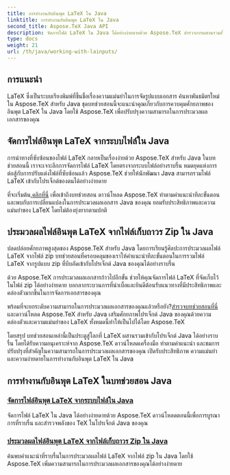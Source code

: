 ```yaml
---
title: การทำงานกับอินพุต LaTeX ใน Java
linktitle: การทำงานกับอินพุต LaTeX ใน Java
second_title: Aspose.TeX Java API
description: จัดการไฟล์ LaTeX ใน Java ได้อย่างง่ายดายด้วย Aspose.TeX สำรวจการผสานรวมที่ราบรื่น ดาวน์โหลดทันที และควบคุมพลังของ TeX ในโปรเจ็กต์ Java ของคุณเพื่อการประมวลผลเอกสารที่ได้รับการปรับปรุง
type: docs
weight: 21
url: /th/java/working-with-lainputs/
---
```

## การแนะนำ

LaTeX ซึ่งเป็นระบบเรียงพิมพ์ที่ขึ้นชื่อเรื่องความแม่นยำในการจัดรูปแบบเอกสาร ค้นหาพันธมิตรใหม่ใน Aspose.TeX สำหรับ Java ชุดบทช่วยสอนนี้จะแนะนำคุณเกี่ยวกับการควบคุมศักยภาพของอินพุต LaTeX ใน Java โดยใช้ Aspose.TeX เพื่อปรับปรุงความสามารถในการประมวลผลเอกสารของคุณ

## จัดการไฟล์อินพุต LaTeX จากระบบไฟล์ใน Java

การนำทางที่ซับซ้อนของไฟล์ LaTeX กลายเป็นเรื่องง่ายด้วย Aspose.TeX สำหรับ Java ในบทช่วยสอนนี้ เราจะเจาะลึกการจัดการไฟล์ LaTeX โดยตรงจากระบบไฟล์อย่างราบรื่น หมดยุคแห่งการต่อสู้กับการปรับแต่งไฟล์ที่ซับซ้อนแล้ว Aspose.TeX ช่วยให้นักพัฒนา Java สามารถรวมไฟล์ LaTeX เข้ากับโปรเจ็กต์ของตนได้อย่างง่ายดาย

 ที่จะเริ่มต้น,[คลิกที่นี่](./file-system-input/) เพื่อเข้าถึงบทช่วยสอน ดาวน์โหลด Aspose.TeX ทำตามคำแนะนำทีละขั้นตอน และพบกับการเปลี่ยนแปลงในการประมวลผลเอกสาร Java ของคุณ ยอมรับประสิทธิภาพและความแม่นยำของ LaTeX โดยไม่ต้องยุ่งยากตามปกติ

## ประมวลผลไฟล์อินพุต LaTeX จากไฟล์เก็บถาวร Zip ใน Java

ปลดปล่อยศักยภาพสูงสุดของ Aspose.TeX สำหรับ Java โดยการเรียนรู้ศิลปะการประมวลผลไฟล์ LaTeX จากไฟล์ zip บทช่วยสอนที่ครอบคลุมของเราให้คำแนะนำทีละขั้นตอนในการรวมไฟล์ LaTeX จากรูปแบบ zip ที่บีบอัดเข้ากับโปรเจ็กต์ Java ของคุณได้อย่างราบรื่น

ด้วย Aspose.TeX การประมวลผลเอกสารก้าวไปอีกขั้น ช่วยให้คุณจัดการไฟล์ LaTeX ที่จัดเก็บไว้ในไฟล์ zip ได้อย่างง่ายดาย บอกลากระบวนการที่น่าเบื่อและยินดีต้อนรับแนวทางที่มีประสิทธิภาพและคล่องตัวมากขึ้นในการจัดการเอกสารของคุณ

 พร้อมที่จะยกระดับความสามารถในการประมวลผลเอกสารของคุณแล้วหรือยัง?[สำรวจบทช่วยสอนที่นี่](./zip-archive-input/) และดาวน์โหลด Aspose.TeX สำหรับ Java เสริมศักยภาพโปรเจ็กต์ Java ของคุณด้วยความคล่องตัวและความแม่นยำของ LaTeX ทั้งหมดนี้ทำให้เป็นไปได้โดย Aspose.TeX

โดยสรุป บทช่วยสอนเหล่านี้เป็นประตูสู่โลกที่ LaTeX ผสานรวมเข้ากับโปรเจ็กต์ Java ได้อย่างราบรื่น โดยได้รับความอนุเคราะห์จาก Aspose.TeX ดาวน์โหลดเครื่องมือ ทำตามคำแนะนำ และชมการปรับปรุงที่สำคัญในความสามารถในการประมวลผลเอกสารของคุณ เปิดรับประสิทธิภาพ ความแม่นยำ และความง่ายดายในการทำงานกับอินพุต LaTeX ใน Java
## การทำงานกับอินพุต LaTeX ในบทช่วยสอน Java
### [จัดการไฟล์อินพุต LaTeX จากระบบไฟล์ใน Java](./file-system-input/)
จัดการไฟล์ LaTeX ใน Java ได้อย่างง่ายดายด้วย Aspose.TeX ดาวน์โหลดตอนนี้เพื่อการบูรณาการที่ราบรื่น และสำรวจพลังของ TeX ในโปรเจ็กต์ Java ของคุณ
### [ประมวลผลไฟล์อินพุต LaTeX จากไฟล์เก็บถาวร Zip ใน Java](./zip-archive-input/)
ค้นพบคำแนะนำที่ราบรื่นในการประมวลผลไฟล์ LaTeX จากไฟล์ zip ใน Java โดยใช้ Aspose.TeX เพิ่มความสามารถในการประมวลผลเอกสารของคุณได้อย่างง่ายดาย